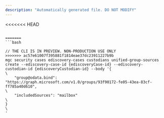 ```yaml
---
description: "Automatically generated file. DO NOT MODIFY"
---
```


<<<<<<< HEAD
```cli

=======
```bash

// THE CLI IS IN PREVIEW. NON-PRODUCTION USE ONLY
>>>>>>> ac57e61007f395881f1814eae37dc23911227b9b
mgc security cases ediscovery-cases custodians unified-group-sources create --ediscovery-case-id {ediscoveryCase-id} --ediscovery-custodian-id {ediscoveryCustodian-id} --body '{\
    "group@odata.bind": "https://graph.microsoft.com/v1.0/groups/93f90172-fe05-43ea-83cf-ff785a40d610",\
    "includedSources": "mailbox"\
}\
'

```